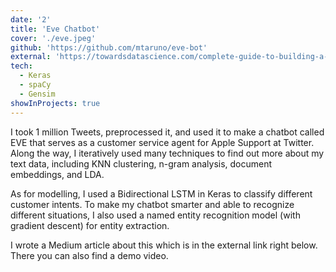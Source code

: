 ```yaml
---
date: '2'
title: 'Eve Chatbot'
cover: './eve.jpeg'
github: 'https://github.com/mtaruno/eve-bot'
external: 'https://towardsdatascience.com/complete-guide-to-building-a-chatbot-with-spacy-and-deep-learning-d18811465876'
tech:
  - Keras
  - spaCy
  - Gensim
showInProjects: true
---
```


I took 1 million Tweets, preprocessed it, and used it to make a chatbot called EVE that serves as a customer service agent for Apple Support at Twitter. Along the way, I iteratively used many techniques to find out more about my text data, including KNN clustering, n-gram analysis, document embeddings, and LDA.

As for modelling, I used a Bidirectional LSTM in Keras to classify different customer intents. To make my chatbot smarter and able to recognize different situations, I also used a named entity recognition model (with gradient descent) for entity extraction.

I wrote a Medium article about this which is in the external link right below. There you can also find a demo video.
